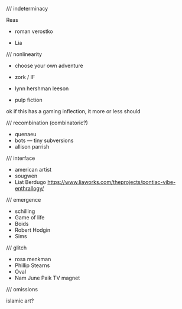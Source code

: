 /// indeterminacy

Reas
+ roman verostko

+ Lia

/// nonlinearity

+ choose your own adventure

+ zork / IF
+ lynn hershman leeson

+ pulp fiction

ok if this has a gaming inflection, it more or less should


/// recombination (combinatoric?)

+ quenaeu
+ bots — tiny subversions
+ allison parrish


/// interface

+ american artist
+ sougwen
+ Liat Berdugo
https://www.liaworks.com/theprojects/pontiac-vibe-enthrallogy/

/// emergence

+ schilling
+ Game of life
+ Boids
+ Robert Hodgin
+ Sims


/// glitch

+ rosa menkman
+ Phillip Stearns
+ Oval
+ Nam June Paik TV magnet


/// omissions

islamic art?

